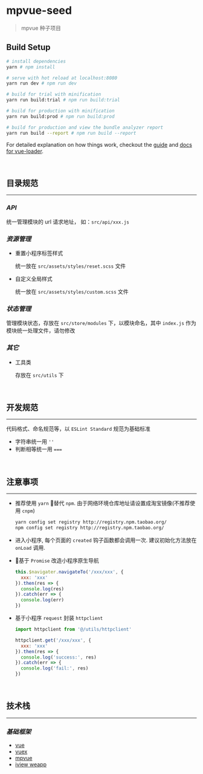 # mpvue-seed

> mpvue 种子项目

## Build Setup

``` bash
# install dependencies
yarn # npm install

# serve with hot reload at localhost:8080
yarn run dev # npm run dev

# build for trial with minification
yarn run build:trial # npm run build:trial

# build for production with minification
yarn run build:prod # npm run build:prod

# build for production and view the bundle analyzer report
yarn run build --report # npm run build --report
```

For detailed explanation on how things work, checkout the [guide](http://vuejs-templates.github.io/webpack/) and [docs for vue-loader](http://vuejs.github.io/vue-loader).


&nbsp;
## 目录规范
---

### *API*

统一管理模块的 url 请求地址， 如：`src/api/xxx.js`

### *资源管理*

- 重置小程序标签样式

  统一放在 `src/assets/styles/reset.scss` 文件

- 自定义全局样式

  统一放在 `src/assets/styles/custom.scss` 文件

### *状态管理*

  管理模块状态，存放在 `src/store/modules` 下，以模块命名，其中 `index.js` 作为模块统一处理文件，请勿修改

### *其它*

- 工具类

  存放在 `src/utils` 下


&nbsp;
## 开发规范
---

代码格式、命名规范等，以 `ESLint Standard` 规范为基础标准

- 字符串统一用 `''`
- 判断相等统一用 `===`


&nbsp;
## 注意事项
---

- 推荐使用 `yarn` 替代 `npm`. 由于网络环境仓库地址请设置成淘宝镜像(不推荐使用 `cnpm`)
  ```bash
  yarn config set registry http://registry.npm.taobao.org/
  npm config set registry http://registry.npm.taobao.org/
  ```

- 进入小程序, 每个页面的 `created` 钩子函数都会调用一次. 建议初始化方法放在 `onLoad` 调用.

- 基于 `Promise` 改造小程序原生导航

  ```javascript
  this.$navigater.navigateTo('/xxx/xxx', {
    xxx: 'xxx'
  }).then(res => {
    console.log(res)
  }).catch(err => {
    console.log(err)
  })
  ```

- 基于小程序 `request` 封装 `httpclient`

  ```javascript
  import httpclient from '@/utils/httpclient'

  httpclient.get('/xxx/xxx', {
    xxx: 'xxx'
  }).then(res => {
    console.log('success:', res)
  }).catch(err => {
    console.log('fail:', res)
  })
  ```


&nbsp;
## 技术栈
---

### *基础框架*

- [vue](https://cn.vuejs.org/)
- [vuex](https://vuex.vuejs.org/zh/)
- [mpvue](http://mpvue.com/)
- [iview weapp](https://weapp.iviewui.com/)
